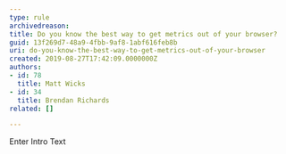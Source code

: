 ```yaml
---
type: rule
archivedreason: 
title: Do you know the best way to get metrics out of your browser?
guid: 13f269d7-48a9-4fbb-9af8-1abf616feb8b
uri: do-you-know-the-best-way-to-get-metrics-out-of-your-browser
created: 2019-08-27T17:42:09.0000000Z
authors:
- id: 78
  title: Matt Wicks
- id: 34
  title: Brendan Richards
related: []

---
```



Enter Intro Text
<br><excerpt class='endintro'></excerpt><br>



